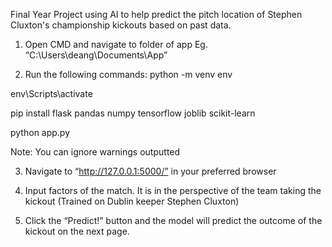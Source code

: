 Final Year Project using AI to help predict the pitch location of Stephen Cluxton's championship kickouts based on past data.

1. Open CMD and navigate to folder of app
Eg. “C:\Users\deang\Documents\App”

2. Run the following commands:
python -m venv env

env\Scripts\activate

pip install flask pandas numpy tensorflow joblib scikit-learn

python app.py

Note: You can ignore warnings outputted

3. Navigate to “http://127.0.0.1:5000/” in your preferred browser
 
4. Input factors of the match. It is in the perspective of the team taking the
kickout (Trained on Dublin keeper Stephen Cluxton)

5. Click the “Predict!” button and the model will predict the outcome of the
kickout on the next page.
